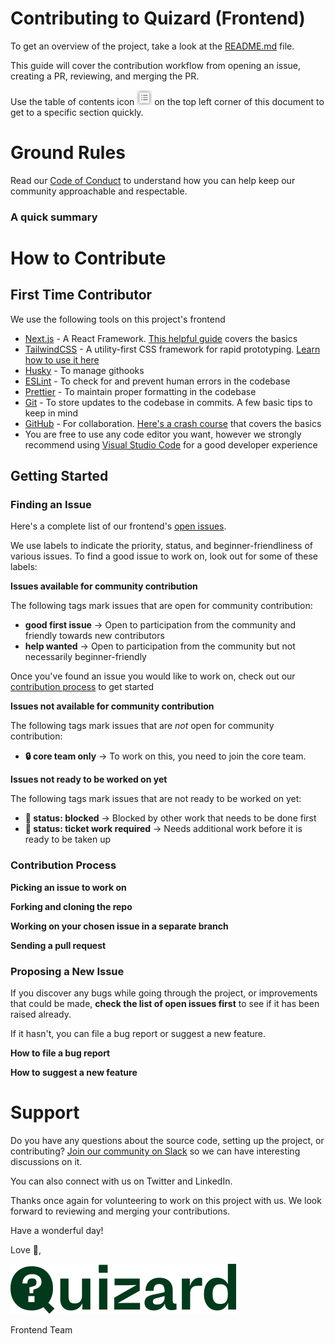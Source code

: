 # Contributing to Quizard (Frontend)

<!-- Add a thank you message for new/existing contributors -->

To get an overview of the project, take a look at the [README.md](README.md) file.

This guide will cover the contribution workflow from opening an issue, creating a PR, reviewing, and merging the PR.

Use the table of contents icon <img src="public/assets/table-of-contents.png" width="24" height="24" /> on the top left corner of this document to get to a specific section quickly.

# Ground Rules

Read our [Code of Conduct](CODE_OF_CONDUCT.md) to understand how you can help keep our community approachable and respectable.

### A quick summary

<!-- a quick summary of the Code of Conduct -->

# How to Contribute

<!-- Add an introduction here -->

## First Time Contributor

<!-- Helpful links and things the contributor should know about contributing to the project: Like our stack (Next.js, TailwindCSS, Git, GitHub etc), helpful links on setting up and working with each tool in the stack -->

We use the following tools on this project's frontend

- [Next.js](https://nextjs.org/) - A React Framework. [This helpful guide](https://www.youtube.com/playlist?list=PLC3y8-rFHvwgC9mj0qv972IO5DmD-H0ZH) covers the basics
- [TailwindCSS](https://tailwindcss.com/) - A utility-first CSS framework for rapid prototyping. [Learn how to use it here](https://www.youtube.com/watch?v=pfaSUYaSgRo)
- [Husky](https://typicode.github.io/husky/) - To manage githooks
- [ESLint](https://eslint.org/) - To check for and prevent human errors in the codebase
- [Prettier](https://prettier.io/) - To maintain proper formatting in the codebase
- [Git](https://git-scm.com/) - To store updates to the codebase in commits. A few basic tips to keep in mind
- [GitHub](https://github.com/) - For collaboration. [Here's a crash course](https://www.youtube.com/watch?v=8Dd7KRpKeaE) that covers the basics
- You are free to use any code editor you want, however we strongly recommend using [Visual Studio Code](https://code.visualstudio.com/) for a good developer experience

## Getting Started

<!-- Add an introduction here -->

### Finding an Issue

<!-- A concise guide to finding an issue on the repo -->
<!-- Here you can talk about the different labels on the project and what they mean. I think you should also add that if the contributor finds a new issue, they should comment on it and get approval first -->

Here's a complete list of our frontend's [open issues](https://github.com/quizardhq/frontend/issues).

We use labels to indicate the priority, status, and beginner-friendliness of various issues. To find a good issue to work on, look out for some of these labels:

**Issues available for community contribution**

The following tags mark issues that are open for community contribution:

- **good first issue** -> Open to participation from the community and friendly towards new contributors
- **help wanted** -> Open to participation from the community but not necessarily beginner-friendly

Once you've found an issue you would like to work on, check out our [contribution process](#contribution-process) to get started

**Issues not available for community contribution**

The following tags mark issues that are _not_ open for community contribution:

- **🔒 core team only** -> To work on this, you need to join the core team.

**Issues not ready to be worked on yet**

The following tags mark issues that are not ready to be worked on yet:

- **🚧 status: blocked** -> Blocked by other work that needs to be done first
- **🧹 status: ticket work required** -> Needs additional work before it is ready to be taken up

### Contribution Process

<!-- How to get started with contributing once you find an issue -->

<!-- commenting on an issue and get it assigned to you -->
<!-- forking and cloning the repo -->
<!-- creating a separate branch for each feature and making changes as required using a mobile-first approach -->
<!-- sending a pull request -->

**Picking an issue to work on**

<!-- Comment on the isue and get it assigned to you first -->

**Forking and cloning the repo**

<!-- Click the fork icon at the top right corner of the project and fork the repo -->
<!-- In your fork, click on the code button, and copy the git url to clone to your local PC. See how to clone here -->

**Working on your chosen issue in a separate branch**

<!-- Create a branch with feat/refactor/bugfix/docs... basically following these concise branching guidelines -->

**Sending a pull request**

<!-- Send a pull request from your branch to the repo's staging branch -->

### Proposing a New Issue

<!-- Didn't find an issue? How to raise a new one -->

If you discover any bugs while going through the project, or improvements that could be made, **check the list of open issues first** to see if it has been raised already.

If it hasn't, you can file a bug report or suggest a new feature.

**How to file a bug report**

**How to suggest a new feature**

# Support

Do you have any questions about the source code, setting up the project, or contributing? [Join our community on Slack](https://join.slack.com/t/quizardhq/shared_invite/zt-1r9mceq39-jiXnF2o6P7foWawNODsPsQ) so we can have interesting discussions on it.

You can also connect with us on Twitter and LinkedIn.

<!-- Add link to Slack Workspace here, and other means to get in touch with members of the core team, like Twitter and LinkedIn -->

Thanks once again for volunteering to work on this project with us. We look forward to reviewing and merging your contributions.

Have a wonderful day!

Love 💚,

![Quizard Logo](components/assets/logo/logo-full.svg)

Frontend Team
